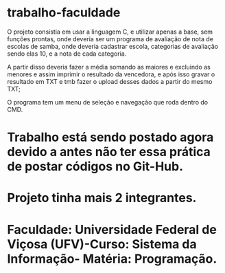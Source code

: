 # trabalho-faculdade
 
 O projeto consistia em usar a linguagem C, e utilizar apenas a base, sem funções prontas, onde deveria ser um programa de avaliação de nota de escolas de samba, onde deveria cadastrar escola, categorias de avaliação sendo elas 10, e a nota de cada categoria.

 A partir disso deveria fazer a média somando as maiores e excluindo as menores e assim imprimir o resultado da vencedora, e após isso gravar o resultado em TXT e tmb fazer o upload desses dados a partir do mesmo TXT;

 O programa tem um menu de seleção e navegação que roda dentro do CMD.

 # Trabalho está sendo postado agora devido a antes não ter essa prática de postar códigos no Git-Hub.

 # Projeto tinha mais 2 integrantes.

 # Faculdade: Universidade Federal de Viçosa (UFV)-Curso: Sistema da Informação- Matéria: Programação.